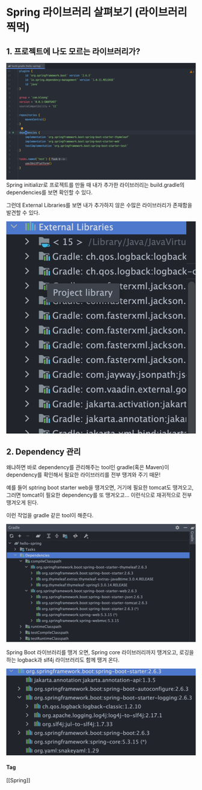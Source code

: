 # Spring 라이브러리 살펴보기 (라이브러리 찍먹)


## 1. 프로젝트에 나도 모르는 라이브러리가?
![](스크린샷%202022-02-24%20오후%202.36.20%201%201.png)
Spring initializr로 프로젝트를 만들 때 내가 추가한 라이브러리는 build.gradle의 dependencies를 보면 확인할 수 있다.

그런데 External Libraries를 보면 내가 추가하지 않은 수많은 라이브러리가 존재함을 발견할 수 있다.

![300](스크린샷%202022-02-24%20오후%202.34.35%201%201.png)

## 2. Dependency 관리
왜냐하면 바로 dependency를 관리해주는 tool인 gradle(혹은 Maven)이 dependency를 확인해서 필요한 라이브러리를 전부 땡겨와 주기 때문!

예를 들어 sptring boot starter web을 땡겨오면, 거기에 필요한 tomcat도 땡겨오고, 그러면 tomcat이 필요한 dependency를 또 땡겨오고... 이런식으로 재귀적으로 전부 땡겨오게 된다.

이런 작업을 gradle 같은 tool이 해준다.

![](스크린샷%202022-02-24%20오후%202.41.18%201.png)

Spring Boot 라이브러리를 땡겨 오면, Spring core 라이브러리까지 땡겨오고, 로깅을 하는 logback과 slf4j 라이브러리도 함께 땡겨 온다.

![](스크린샷%202022-02-24%20오후%202.46.25%201.png)


#### Tag
[[Spring]]